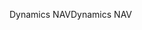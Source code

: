 <span data-ttu-id="4ee77-101">Dynamics NAV</span><span class="sxs-lookup"><span data-stu-id="4ee77-101">Dynamics NAV</span></span>